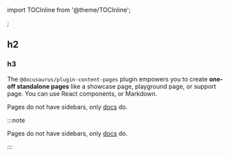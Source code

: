 import TOCInline from '@theme/TOCInline';

<TOCInline toc={toc} />;

## h2 ##

### h3 ###


The `@docusaurus/plugin-content-pages` plugin empowers you to create **one-off standalone pages** like a showcase page, playground page, or support page. You can use React components, or Markdown.

Pages do not have sidebars, only [docs](./docs/docs-introduction.mdx) do.

:::note

Pages do not have sidebars, only [docs](./docs/docs-introduction.mdx) do.

:::